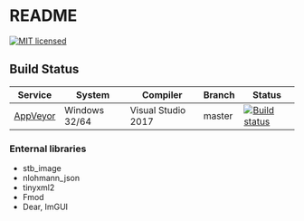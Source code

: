 # README #

[![MIT licensed](https://img.shields.io/badge/license-MIT-blue.svg)](LICENSE.md)

## Build Status

| Service | System | Compiler | Branch | Status |
| ------- | ------ | -------- | ------ | ------ |
| [AppVeyor](https://ci.appveyor.com/project/simco50/fluxengine-9qb9d)| Windows 32/64 | Visual Studio 2017 | master | [![Build status](https://ci.appveyor.com/api/projects/status/3nqy4lhx9d15iqhm?svg=true)](https://ci.appveyor.com/project/simco50/fluxengine-9qb9d)

### Enternal libraries ###

* stb_image
* nlohmann_json
* tinyxml2
* Fmod
* Dear, ImGUI